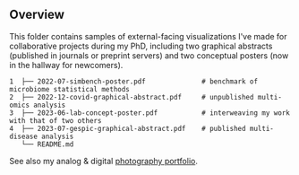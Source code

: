 ## Overview

This folder contains samples of external-facing visualizations I've made for collaborative projects during my PhD, including two graphical abstracts (published in journals or preprint servers) and two conceptual posters (now in the hallway for newcomers).

```
1  ├── 2022-07-simbench-poster.pdf              # benchmark of microbiome statistical methods
2  ├── 2022-12-covid-graphical-abstract.pdf     # unpublished multi-omics analysis
3  ├── 2023-06-lab-concept-poster.pdf           # interweaving my work with that of two others
4  ├── 2023-07-gespic-graphical-abstract.pdf    # published multi-disease analysis
   └── README.md
```
See also my analog & digital [photography portfolio](https://cargocollective.com/messex).
